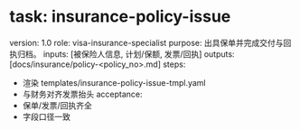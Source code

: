# task: insurance-policy-issue

version: 1.0
role: visa-insurance-specialist
purpose: 出具保单并完成交付与回执归档。
inputs: [被保险人信息, 计划/保额, 发票/回执]
outputs: [docs/insurance/policy-<policy_no>.md]
steps:

- 渲染 templates/insurance-policy-issue-tmpl.yaml
- 与财务对齐发票抬头
  acceptance:
- 保单/发票/回执齐全
- 字段口径一致
